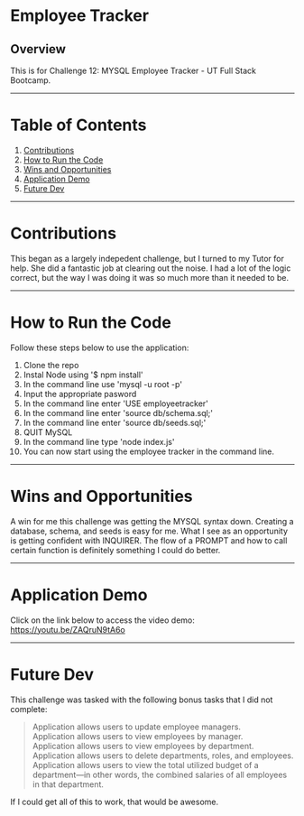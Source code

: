 # Employee Tracker

## Overview
This is for Challenge 12: MYSQL Employee Tracker - UT Full Stack Bootcamp.

---

#
# Table of Contents
1. [Contributions](#Contributions)
2. [How to Run the Code](#How-To-Run-The-Code)
3. [Wins and Opportunities](#Wins-and-Opportunities)
4. [Application Demo](#Application-Demo)
5. [Future Dev](#Future-Dev)
---

# <a name="Contributions">Contributions</a>
This began as a largely indepedent challenge, but I turned to my Tutor for help. She did a fantastic job at clearing out the noise. I had a lot of the logic correct, but the way I was doing it was so much more than it needed to be.

---
# <a name="How-To-Run-The-Code">How to Run the Code</a>
Follow these steps below to use the application:

1. Clone the repo
2. Instal Node using '$ npm install'
3. In the command line use 'mysql -u root -p'
4. Input the appropriate pasword
5. In the command line enter 'USE employeetracker'
6. In the command line enter 'source db/schema.sql;'
7. In the command line enter 'source db/seeds.sql;'
8. QUIT MySQL
9. In the command line type 'node index.js'
10. You can now start using the employee tracker in the command line.

---
# <a name="Wins-and-Opportunities">Wins and Opportunities</a>
A win for me this challenge was getting the MYSQL syntax down. Creating a database, schema, and seeds is easy for me. What I see as an opportunity is getting confident with INQUIRER. The flow of a PROMPT and how to call certain function is definitely something I could do better.

---
# <a name="Application-Demo">Application Demo</a>
Click on the link below to access the video demo:  
https://youtu.be/ZAQruN9tA6o

---
# <a name="Future-Dev">Future Dev</a>
This challenge was tasked with the following bonus tasks that I did not complete:
>Application allows users to update employee managers.  
>Application allows users to view employees by manager.  
>Application allows users to view employees by department.  
>Application allows users to delete departments, roles, and employees.  
>Application allows users to view the total utilized budget of a department—in other words, the combined salaries of all employees in that department.

If I could get all of this to work, that would be awesome.